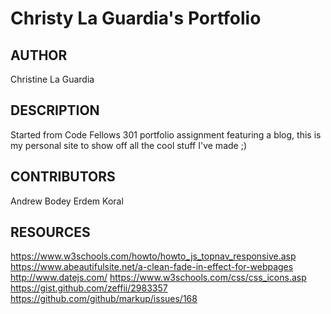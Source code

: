 # Christy La Guardia's Portfolio

## AUTHOR
Christine La Guardia

## DESCRIPTION
Started from Code Fellows 301 portfolio assignment featuring a blog, this is my personal site to show off all the cool stuff I've made ;)

## CONTRIBUTORS
Andrew Bodey
Erdem Koral

## RESOURCES
https://www.w3schools.com/howto/howto_js_topnav_responsive.asp
https://www.abeautifulsite.net/a-clean-fade-in-effect-for-webpages
http://www.datejs.com/
https://www.w3schools.com/css/css_icons.asp
https://gist.github.com/zeffii/2983357
https://github.com/github/markup/issues/168